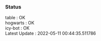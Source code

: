 ### Status


table : OK  
hogwarts : OK  
icy-bot : OK  
Latest Update : 2022-05-11 00:44:35.511786

